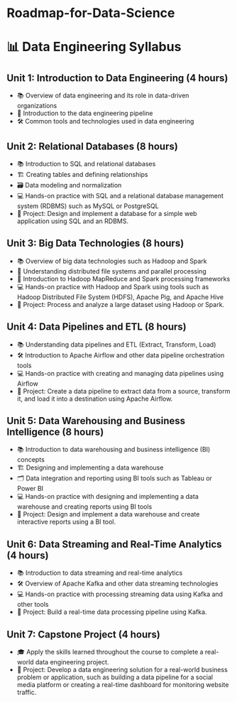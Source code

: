 # Roadmap-for-Data-Science

# 📊 Data Engineering Syllabus

## Unit 1: Introduction to Data Engineering (4 hours)

- 📚 Overview of data engineering and its role in data-driven organizations
- 🚀 Introduction to the data engineering pipeline
- 🛠️ Common tools and technologies used in data engineering

## Unit 2: Relational Databases (8 hours)

- 📚 Introduction to SQL and relational databases
- 🏗️ Creating tables and defining relationships
- 🗃️ Data modeling and normalization
- 💻 Hands-on practice with SQL and a relational database management system (RDBMS) such as MySQL or PostgreSQL
- 📝 Project: Design and implement a database for a simple web application using SQL and an RDBMS.

## Unit 3: Big Data Technologies (8 hours)

- 📚 Overview of big data technologies such as Hadoop and Spark
- 🧩 Understanding distributed file systems and parallel processing
- 🚀 Introduction to Hadoop MapReduce and Spark processing frameworks
- 💻 Hands-on practice with Hadoop and Spark using tools such as Hadoop Distributed File System (HDFS), Apache Pig, and Apache Hive
- 📝 Project: Process and analyze a large dataset using Hadoop or Spark.

## Unit 4: Data Pipelines and ETL (8 hours)

- 📚 Understanding data pipelines and ETL (Extract, Transform, Load)
- 🛠️ Introduction to Apache Airflow and other data pipeline orchestration tools
- 💻 Hands-on practice with creating and managing data pipelines using Airflow
- 📝 Project: Create a data pipeline to extract data from a source, transform it, and load it into a destination using Apache Airflow.

## Unit 5: Data Warehousing and Business Intelligence (8 hours)

- 📚 Introduction to data warehousing and business intelligence (BI) concepts
- 🏗️ Designing and implementing a data warehouse
- 🗂️ Data integration and reporting using BI tools such as Tableau or Power BI
- 💻 Hands-on practice with designing and implementing a data warehouse and creating reports using BI tools
- 📝 Project: Design and implement a data warehouse and create interactive reports using a BI tool.

## Unit 6: Data Streaming and Real-Time Analytics (4 hours)

- 📚 Introduction to data streaming and real-time analytics
- 🛠️ Overview of Apache Kafka and other data streaming technologies
- 💻 Hands-on practice with processing streaming data using Kafka and other tools
- 📝 Project: Build a real-time data processing pipeline using Kafka.

## Unit 7: Capstone Project (4 hours)

- 🎓 Apply the skills learned throughout the course to complete a real-world data engineering project.
- 📝 Project: Develop a data engineering solution for a real-world business problem or application, such as building a data pipeline for a social media platform or creating a real-time dashboard for monitoring website traffic.
